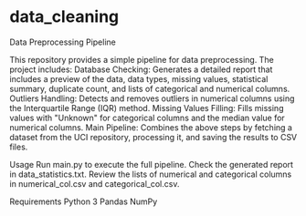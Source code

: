 # data_cleaning

Data Preprocessing Pipeline

This repository provides a simple pipeline for data preprocessing. The project includes:
    Database Checking: Generates a detailed report that includes a preview of the data, data types, missing values, statistical summary, duplicate count, and lists of categorical and numerical columns.
    Outliers Handling: Detects and removes outliers in numerical columns using the Interquartile Range (IQR) method.
    Missing Values Filling: Fills missing values with "Unknown" for categorical columns and the median value for numerical columns.
    Main Pipeline: Combines the above steps by fetching a dataset from the UCI repository, processing it, and saving the results to CSV files.

Usage
    Run main.py to execute the full pipeline.
    Check the generated report in data_statistics.txt.
    Review the lists of numerical and categorical columns in numerical_col.csv and categorical_col.csv.

Requirements
    Python 3
    Pandas
    NumPy
